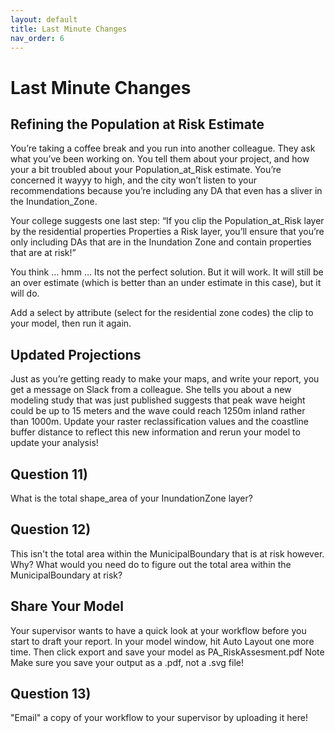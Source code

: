 ```yaml
---
layout: default
title: Last Minute Changes
nav_order: 6
---
```


# Last Minute Changes

## Refining the Population at Risk Estimate
You’re taking a coffee break and you run into another colleague. They ask what you’ve been working on. You tell them about your project, and how your a bit troubled about your Population_at_Risk estimate. You’re concerned it wayyy to high, and the city won’t listen to your recommendations because you’re including any DA that even has a sliver in the Inundation_Zone.

Your college suggests one last step: “If you clip the Population_at_Risk layer by the residential properties Properties a Risk layer, you’ll ensure that you’re only including DAs that are in the Inundation Zone and contain properties that are at risk!”

You think … hmm … Its not the perfect solution. But it will work. It will still be an over estimate (which is better than an under estimate in this case), but it will do.

Add a select by attribute (select for the residential zone codes) the clip to your model, then run it again.

## Updated Projections
Just as you’re getting ready to make your maps, and write your report, you get a message on Slack from a colleague.  She tells you about a new modeling study that was just published suggests that peak wave height could be up to 15 meters and the wave could reach 1250m inland rather than 1000m.  Update your raster reclassification values and the coastline buffer distance to reflect this new information and rerun your model to update your analysis!

## Question 11)
What is the total shape_area of your InundationZone layer?
<!-- Me: 16,219,855.5 -->
<!--Tin: 14,313,363.5 -->
<!--Avinash: 16,219,855.5 -->

## Question 12)
This isn't the total area within the MunicipalBoundary that is at risk however.  Why?  What would you need do to figure out the total area within the MunicipalBoundary at risk?

## Share Your Model

Your supervisor wants to have a quick look at your workflow before you start to draft your report.  In your model window, hit Auto Layout one more time.  Then click export and save your model as PA_RiskAssesment.pdf  Note Make sure you save your output as a .pdf, not a .svg file!

## Question 13)
"Email" a copy of your workflow to your supervisor by uploading it here!
